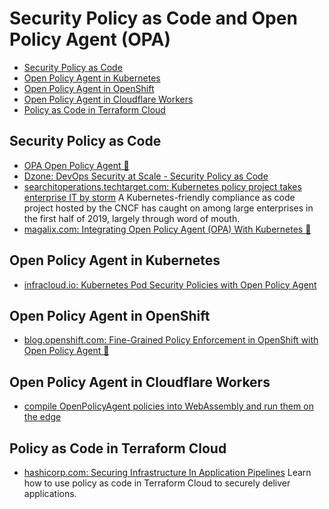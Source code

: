 # Security Policy as Code and Open Policy Agent (OPA)
- [Security Policy as Code](#security-policy-as-code)
- [Open Policy Agent in Kubernetes](#open-policy-agent-in-kubernetes)
- [Open Policy Agent in OpenShift](#open-policy-agent-in-openshift)
- [Open Policy Agent in Cloudflare Workers](#open-policy-agent-in-cloudflare-workers)
- [Policy as Code in Terraform Cloud](#policy-as-code-in-terraform-cloud)

## Security Policy as Code
- [OPA Open Policy Agent 🌟](https://www.openpolicyagent.org/)
- [Dzone: DevOps Security at Scale - Security Policy as Code](https://dzone.com/articles/devops-security-at-scale)
- [searchitoperations.techtarget.com: Kubernetes policy project takes enterprise IT by storm](https://searchitoperations.techtarget.com/news/252467102/Kubernetes-policy-project-takes-enterprise-IT-by-storm) A Kubernetes-friendly compliance as code project hosted by the CNCF has caught on among large enterprises in the first half of 2019, largely through word of mouth.
- [magalix.com: Integrating Open Policy Agent (OPA) With Kubernetes 🌟](https://www.magalix.com/blog/integrating-open-policy-agent-opa-with-kubernetes-a-deep-dive-tutorial)

## Open Policy Agent in Kubernetes
- [infracloud.io: Kubernetes Pod Security Policies with Open Policy Agent](https://www.infracloud.io/kubernetes-pod-security-policies-opa/)

## Open Policy Agent in OpenShift
- [blog.openshift.com: Fine-Grained Policy Enforcement in OpenShift with Open Policy Agent 🌟](https://blog.openshift.com/fine-grained-policy-enforcement-in-openshift-with-open-policy-agent/)

## Open Policy Agent in Cloudflare Workers
* [compile OpenPolicyAgent policies into WebAssembly and run them on the edge](https://github.com/open-policy-agent/contrib/tree/master/wasm/cloudflare-worker)

## Policy as Code in Terraform Cloud
- [hashicorp.com: Securing Infrastructure In Application Pipelines](https://www.hashicorp.com/resources/securing-infrastructure-in-application-pipelines/) Learn how to use policy as code in Terraform Cloud to securely deliver applications.